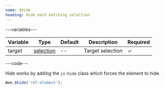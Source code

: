 ```yaml
---
name: $hide
heading: Hide each matching selection
---
```


---variables---

| Variable | Type | Default | Description | Required |
| -- | -- | -- | -- | -- |
| target | [selection](/script#selection) | -- | Target selection | ✓ |

---code---

Hide works by adding the ```js-hide``` class which forces the element to hide.

```javascript
Wee.$hide('ref:element');
```